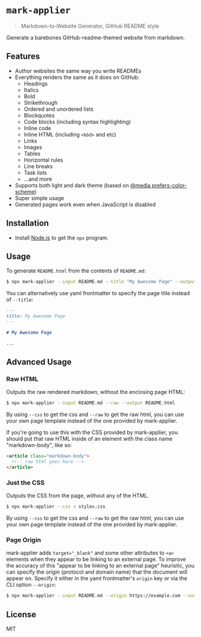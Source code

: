 # `mark-applier`

> Markdown-to-Website Generator, GitHub README style

Generate a barebones GitHub-readme-themed website from markdown.

## Features

- Author websites the same way you write READMEs
- Everything renders the same as it does on GitHub:
  - Headings
  - Italics
  - Bold
  - Strikethrough
  - Ordered and unordered lists
  - Blockquotes
  - Code blocks (including syntax highlighting)
  - Inline code
  - Inline HTML (including `<kbd>` and etc)
  - Links
  - Images
  - Tables
  - Horizontal rules
  - Line breaks
  - Task lists
  - ...and more
- Supports both light and dark theme (based on [@media prefers-color-scheme](https://developer.mozilla.org/en-US/docs/Web/CSS/@media/prefers-color-scheme))
- Super simple usage
- Generated pages work even when JavaScript is disabled

## Installation

- Install [Node.js](https://nodejs.org/) to get the `npx` program.

## Usage

To generate `README.html` from the contents of `README.md`:

```sh
$ npx mark-applier --input README.md --title "My Awesome Page" --output README.html
```

You can alternatively use yaml frontmatter to specify the page title instead of `--title`:

```markdown
---
title: My Awesome Page
---

# My Awesome Page

...
```

## Advanced Usage

### Raw HTML

Outputs the raw rendered markdown, without the enclosing page HTML:

```sh
$ npx mark-applier --input README.md --raw --output README.html
```

By using `--css` to get the css and `--raw` to get the raw html, you can use your own page template instead of the one provided by mark-applier.

If you're going to use this with the CSS provided by mark-applier, you should put that raw HTML inside of an element with the class name "markdown-body", like so:

```html
<article class="markdown-body">
  <!-- raw html goes here -->
</article>
```

### Just the CSS

Outputs the CSS from the page, without any of the HTML.

```sh
$ npx mark-applier --css > styles.css
```

By using `--css` to get the css and `--raw` to get the raw html, you can use your own page template instead of the one provided by mark-applier.

### Page Origin

mark-applier adds `target="_blank"` and some other attributes to `<a>` elements when they appear to be linking to an external page. To improve the accuracy of this "appear to be linking to an external page" heuristic, you can specify the origin (protocol and domain name) that the document will appear on. Specify it either in the yaml frontmatter's `origin` key or via the CLI option `--origin`:

```sh
$ npx mark-applier --input README.md --origin https://example.com --output README.html
```

## License

MIT
